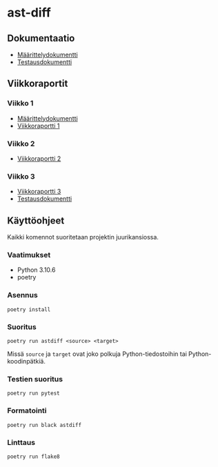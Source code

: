 # ast-diff

## Dokumentaatio

- [Määrittelydokumentti](docs/maarittelydokumentti.md)
- [Testausdokumentti](docs/testausdokumentti.md)

## Viikkoraportit

### Viikko 1

- [Määrittelydokumentti](docs/maarittelydokumentti.md)
- [Viikkoraportti 1](docs/viikko1.md)

### Viikko 2

- [Viikkoraportti 2](docs/viikko2.md)

### Viikko 3

- [Viikkoraportti 3](docs/viikko3.md)
- [Testausdokumentti](docs/testausdokumentti.md)

## Käyttöohjeet

Kaikki komennot suoritetaan projektin juurikansiossa.

### Vaatimukset

- Python 3.10.6
- poetry

### Asennus

```
poetry install
```

### Suoritus

```
poetry run astdiff <source> <target>
```

Missä `source` ja `target` ovat joko polkuja Python-tiedostoihin tai Python-koodinpätkiä.

### Testien suoritus

```
poetry run pytest
```

### Formatointi

```
poetry run black astdiff
```

### Linttaus

```
poetry run flake8
```
